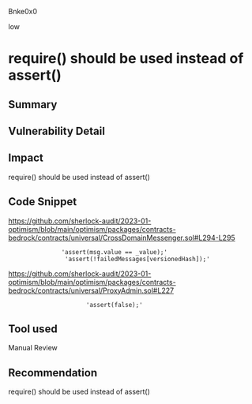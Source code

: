 Bnke0x0

low

# require() should be used instead of assert()

## Summary

## Vulnerability Detail

## Impact
require() should be used instead of assert()
## Code Snippet
https://github.com/sherlock-audit/2023-01-optimism/blob/main/optimism/packages/contracts-bedrock/contracts/universal/CrossDomainMessenger.sol#L294-L295

                   'assert(msg.value == _value);'
                    'assert(!failedMessages[versionedHash]);'

https://github.com/sherlock-audit/2023-01-optimism/blob/main/optimism/packages/contracts-bedrock/contracts/universal/ProxyAdmin.sol#L227


                          'assert(false);'

## Tool used

Manual Review

## Recommendation
require() should be used instead of assert()